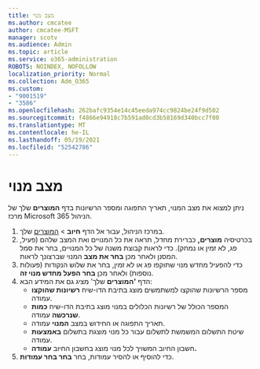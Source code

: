```yaml
---
title: מצב מנוי
ms.author: cmcatee
author: cmcatee-MSFT
manager: scotv
ms.audience: Admin
ms.topic: article
ms.service: o365-administration
ROBOTS: NOINDEX, NOFOLLOW
localization_priority: Normal
ms.collection: Adm_O365
ms.custom:
- "9001519"
- "3586"
ms.openlocfilehash: 262bafc9354e14c45eeda974cc9824be24f9d502
ms.sourcegitcommit: f4866e94918c7b591ad0cd3b58169d340bcc7f00
ms.translationtype: MT
ms.contentlocale: he-IL
ms.lasthandoff: 05/19/2021
ms.locfileid: "52542786"
---
```

# <a name="subscription-status"></a>מצב מנוי

ניתן למצוא את מצב המנוי, תאריך התפוגה ומספר הרשיונות בדף **המוצרים** שלך של מרכז Microsoft 365 הניהול.

1. במרכז הניהול, עבור אל הדף **חיוב**  >  [המוצרים](https://go.microsoft.com/fwlink/p/?linkid=842054) שלך.
2. בכרטיסיה **מוצרים,** כברירת מחדל, תראה את כל המנויים ואת המצב שלהם (פעיל, פג, לא זמין או נמחק). כדי לראות קבוצת משנה של כל המנויים, בחר את סמל המסנן ולאחר מכן **בחר את מצב** המנוי שברצונך לראות.
3. כדי להפעיל מחדש מנוי שתוקפו פג או לא זמין, בחר את שלוש הנקודות (פעולות נוספות) ולאחר מכן **בחר הפעל מחדש מנוי זה**.
4. הדף **'המוצרים** שלך' מציג גם את המידע הבא:
    - מספר הרשיונות שהוקצו למשתמשים מוצג בתיבת הדו-שיח **רשיונות שהוקצו** עמודה.
    - המספר הכולל של רשיונות הכלולים במנוי מוצג בתיבת הדו-שיח **כמות שנרכשה** עמודה.
    - תאריך התפוגה או החידוש במצב **המנוי** עמודה.
    - שיטת התשלום המשמשת לתשלום עבור כל מנוי מוצגת בתשלום **באמצעות** עמודה.
    - חשבון החיוב המשויך לכל מנוי מוצג בחשבון החיוב **עמודה.**
5. כדי להוסיף או להסיר עמודות, בחר **בחר בחר עמודות**.
